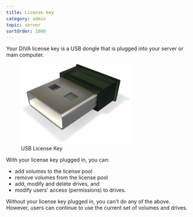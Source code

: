 ```yaml
---
title: License key
category: admin
topic: server
sortOrder: 1000
---
```


Your DIVA license key is a USB dongle that is plugged into your server or main computer.

<figure>
  <img src="/images/v2/fusion/license-key.png" alt="Dongle"/>
  <figcaption>USB License Key</figcaption>
</figure>

With your license key plugged in, you can:

- add volumes to the license pool
- remove volumes from the license pool
- add, modify and delete drives, and
- modify users' access (permissions) to drives.

Without your license key plugged in, you can't do any of the above. However, users can continue to use the current set of volumes and drives.
